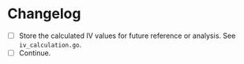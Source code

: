 # Changelog

- [ ] Store the calculated IV values for future reference or analysis. See `iv_calculation.go`.
- [ ] Continue.
